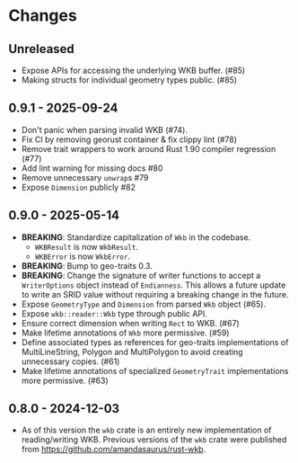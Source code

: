 # Changes

## Unreleased

- Expose APIs for accessing the underlying WKB buffer. (#85)
- Making structs for individual geometry types public. (#85)

## 0.9.1 - 2025-09-24

- Don't panic when parsing invalid WKB (#74).
- Fix CI by removing georust container & fix clippy lint (#78)
- Remove trait wrappers to work around Rust 1.90 compiler regression (#77)
- Add lint warning for missing docs #80
- Remove unnecessary `unwrap`s #79
- Expose `Dimension` publicly #82

## 0.9.0 - 2025-05-14

- **BREAKING**: Standardize capitalization of `Wkb` in the codebase.
  - `WKBResult` is now `WkbResult`.
  - `WKBError` is now `WkbError`.
- **BREAKING**: Bump to geo-traits 0.3.
- **BREAKING**: Change the signature of writer functions to accept a `WriterOptions` object instead of `Endianness`. This allows a future update to write an SRID value without requiring a breaking change in the future.
- Expose `GeometryType` and `Dimension` from parsed `Wkb` object (#65).
- Expose `wkb::reader::Wkb` type through public API.
- Ensure correct dimension when writing `Rect` to WKB. (#67)
- Make lifetime annotations of `Wkb` more permissive. (#59)
- Define associated types as references for geo-traits implementations of MultiLineString, Polygon and MultiPolygon to avoid creating unnecessary copies. (#61)
- Make lifetime annotations of specialized `GeometryTrait` implementations more permissive. (#63)

## 0.8.0 - 2024-12-03

- As of this version the `wkb` crate is an entirely new implementation of reading/writing WKB. Previous versions of the `wkb` crate were published from https://github.com/amandasaurus/rust-wkb.

